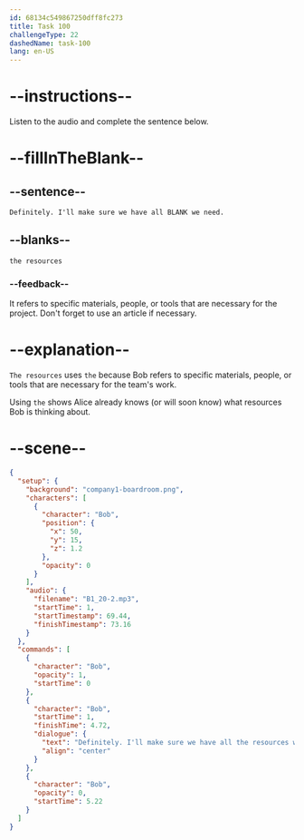 ```yaml
---
id: 68134c549867250dff8fc273
title: Task 100
challengeType: 22
dashedName: task-100
lang: en-US
---
```


<!-- (Audio) Bob: Definitely. I'll make sure we have all the resources we need. -->

# --instructions--

Listen to the audio and complete the sentence below.

# --fillInTheBlank--

## --sentence--

`Definitely. I'll make sure we have all BLANK we need.`

## --blanks--

`the resources`

### --feedback--

It refers to specific materials, people, or tools that are necessary for the project. Don't forget to use an article if necessary.

# --explanation--

`The resources` uses `the` because Bob refers to specific materials, people, or tools that are necessary for the team's work.

Using `the` shows Alice already knows (or will soon know) what resources Bob is thinking about.

# --scene--

```json
{
  "setup": {
    "background": "company1-boardroom.png",
    "characters": [
      {
        "character": "Bob",
        "position": {
          "x": 50,
          "y": 15,
          "z": 1.2
        },
        "opacity": 0
      }
    ],
    "audio": {
      "filename": "B1_20-2.mp3",
      "startTime": 1,
      "startTimestamp": 69.44,
      "finishTimestamp": 73.16
    }
  },
  "commands": [
    {
      "character": "Bob",
      "opacity": 1,
      "startTime": 0
    },
    {
      "character": "Bob",
      "startTime": 1,
      "finishTime": 4.72,
      "dialogue": {
        "text": "Definitely. I'll make sure we have all the resources we need.",
        "align": "center"
      }
    },
    {
      "character": "Bob",
      "opacity": 0,
      "startTime": 5.22
    }
  ]
}
```
